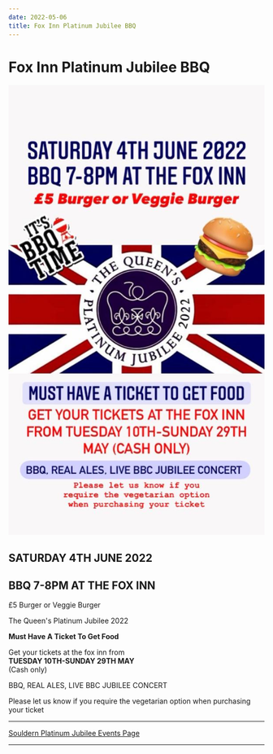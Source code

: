 ```yaml
---
date: 2022-05-06
title: Fox Inn Platinum Jubilee BBQ
---
```


# Fox Inn Platinum Jubilee BBQ

![poster](fox-jubilee-bbq.jpg)


## SATURDAY 4TH JUNE 2022 

## BBQ 7-8PM AT THE FOX INN 

£5 Burger or Veggie Burger


The Queen's Platinum Jubilee 2022

**Must Have A Ticket To Get Food**


Get your tickets at the fox inn from  
**TUESDAY 10TH-SUNDAY 29TH MAY**  
(Cash only)

BBQ, REAL ALES, LIVE BBC JUBILEE CONCERT



Please let us know if you require the vegetarian option when purchasing your ticket

---

[Souldern Platinum Jubilee Events Page](/home/events/platinum-2022/)

---
